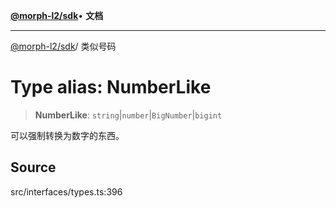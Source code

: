 [**@morph-l2/sdk**](../globals.md)• **文档**

***

[@morph-l2/sdk](../globals.md)/ 类似号码

# Type alias: NumberLike

> **NumberLike**: `string`\|`number`\|`BigNumber`\|`bigint`

可以强制转换为数字的东西。

## Source

src/interfaces/types.ts:396

